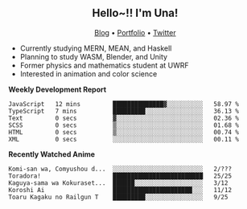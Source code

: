<h2 align="center">
  Hello~!! I'm Una!
</h2>

<p align="center">
  <a href="https://anarchy.website/">Blog</a> &bull;
  <a href="https://una-ada.github.io/">Portfolio</a> &bull;
  <a href="https://twitter.com/xn__z7x">Twitter</a>
</p>

- Currently studying MERN, MEAN, and Haskell
- Planning to study WASM, Blender, and Unity
- Former physics and mathematics student at UWRF
- Interested in animation and color science

**Weekly Development Report**

<!--START_SECTION:waka-->

```text
JavaScript   12 mins         ██████████████▓░░░░░░░░░░   58.97 %
TypeScript   7 mins          █████████░░░░░░░░░░░░░░░░   36.13 %
Text         0 secs          ▓░░░░░░░░░░░░░░░░░░░░░░░░   02.36 %
SCSS         0 secs          ▒░░░░░░░░░░░░░░░░░░░░░░░░   01.68 %
HTML         0 secs          ▒░░░░░░░░░░░░░░░░░░░░░░░░   00.74 %
XML          0 secs          ░░░░░░░░░░░░░░░░░░░░░░░░░   00.11 %
```

<!--END_SECTION:waka-->

**Recently Watched Anime**

<!-- RECENT-ANIME:START -->

    Komi-san wa, Comyushou d...  ░░░░░░░░░░░░░░░░░░░░░░░░░   2/???
    Toradora!                    █████████████████████████   25/25
    Kaguya-sama wa Kokuraset...  ██████░░░░░░░░░░░░░░░░░░░   3/12
    Koroshi Ai                   ██████████████████████░░░   11/12
    Toaru Kagaku no Railgun T    █████████░░░░░░░░░░░░░░░░   9/25
<!-- RECENT-ANIME:END -->
